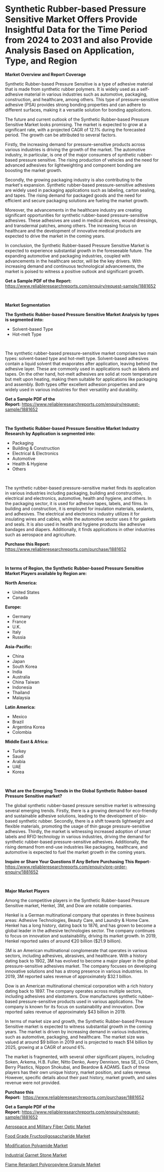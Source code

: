 <p><h1>Synthetic Rubber-based Pressure Sensitive Market Offers Provide Insightful Data for the Time Period from 2024 to 2031 and also Provide Analysis Based on Application, Type, and Region</h1></p><p><strong>Market Overview and Report Coverage</strong></p>
<p><p>Synthetic Rubber-based Pressure Sensitive is a type of adhesive material that is made from synthetic rubber polymers. It is widely used as a self-adhesive material in various industries such as automotive, packaging, construction, and healthcare, among others. This type of pressure-sensitive adhesive (PSA) provides strong bonding properties and can adhere to different surfaces, making it a versatile solution for bonding applications.</p><p>The future and current outlook of the Synthetic Rubber-based Pressure Sensitive Market looks promising. The market is expected to grow at a significant rate, with a projected CAGR of 12.1% during the forecasted period. The growth can be attributed to several factors.</p><p>Firstly, the increasing demand for pressure-sensitive products across various industries is driving the growth of the market. The automotive industry, in particular, is one of the major consumers of synthetic rubber-based pressure sensitive. The rising production of vehicles and the need for advanced adhesives for lightweighting and component bonding are boosting the market growth.</p><p>Secondly, the growing packaging industry is also contributing to the market's expansion. Synthetic rubber-based pressure-sensitive adhesives are widely used in packaging applications such as labeling, carton sealing, and tapes. The rising demand for packaged goods and the need for efficient and secure packaging solutions are fueling the market growth.</p><p>Moreover, the advancements in the healthcare industry are creating significant opportunities for synthetic rubber-based pressure-sensitive adhesives. These adhesives are used in medical devices, wound dressings, and transdermal patches, among others. The increasing focus on healthcare and the development of innovative medical products are expected to drive the market in the coming years.</p><p>In conclusion, the Synthetic Rubber-based Pressure Sensitive Market is expected to experience substantial growth in the foreseeable future. The expanding automotive and packaging industries, coupled with advancements in the healthcare sector, will be the key drivers. With increasing demand and continuous technological advancements, the market is poised to witness a positive outlook and significant growth.</p></p>
<p><strong>Get a Sample PDF of the Report:</strong> <a href="https://www.reliableresearchreports.com/enquiry/request-sample/1881652">https://www.reliableresearchreports.com/enquiry/request-sample/1881652</a></p>
<p>&nbsp;</p>
<p><strong>Market Segmentation</strong></p>
<p><strong>The Synthetic Rubber-based Pressure Sensitive Market Analysis by types is segmented into:</strong></p>
<p><ul><li>Solvent-based Type</li><li>Hot-melt Type</li></ul></p>
<p>&nbsp;</p>
<p><p>The synthetic rubber-based pressure-sensitive market comprises two main types: solvent-based type and hot-melt type. Solvent-based adhesives contain a liquid solvent that evaporates after application, leaving behind the adhesive layer. These are commonly used in applications such as labels and tapes. On the other hand, hot-melt adhesives are solid at room temperature but melt upon heating, making them suitable for applications like packaging and assembly. Both types offer excellent adhesion properties and are widely used in various industries for their versatility and durability.</p></p>
<p><strong>Get a Sample PDF of the Report:</strong>&nbsp;<a href="https://www.reliableresearchreports.com/enquiry/request-sample/1881652">https://www.reliableresearchreports.com/enquiry/request-sample/1881652</a></p>
<p>&nbsp;</p>
<p><strong>The Synthetic Rubber-based Pressure Sensitive Market Industry Research by Application is segmented into:</strong></p>
<p><ul><li>Packaging</li><li>Building & Construction</li><li>Electrical & Electronics</li><li>Automotive</li><li>Health & Hygiene</li><li>Others</li></ul></p>
<p>&nbsp;</p>
<p><p>The synthetic rubber-based pressure-sensitive market finds its application in various industries including packaging, building and construction, electrical and electronics, automotive, health and hygiene, and others. In the packaging sector, it is used for adhesive tapes, labels, and films. In building and construction, it is employed for insulation materials, sealants, and adhesives. The electrical and electronics industry utilizes it for insulating wires and cables, while the automotive sector uses it for gaskets and seals. It is also used in health and hygiene products like adhesive bandages and diapers. Additionally, it finds applications in other industries such as aerospace and agriculture.</p></p>
<p><strong>Purchase this Report:</strong>&nbsp; <a href="https://www.reliableresearchreports.com/purchase/1881652">https://www.reliableresearchreports.com/purchase/1881652</a></p>
<p>&nbsp;</p>
<p><strong>In terms of Region, the Synthetic Rubber-based Pressure Sensitive Market Players available by Region are:</strong></p>
<p>
    <p> <strong> North America: </strong>
        <ul>
            <li>United States</li>
            <li>Canada</li>
        </ul>
        </p> 
    <p> <strong> Europe: </strong>
        <ul>
            <li>Germany</li>
            <li>France</li>
            <li>U.K.</li>
            <li>Italy</li>
            <li>Russia</li>
        </ul>
        </p> 
    <p> <strong> Asia-Pacific: </strong>
        <ul>
            <li>China</li>
            <li>Japan</li>
            <li>South Korea</li>
            <li>India</li>
            <li>Australia</li>
            <li>China Taiwan</li>
            <li>Indonesia</li>
            <li>Thailand</li>
            <li>Malaysia</li>
        </ul>
        </p> 
    <p> <strong> Latin America: </strong>
        <ul>
            <li>Mexico</li>
            <li>Brazil</li>
            <li>Argentina Korea</li>
            <li>Colombia</li>
        </ul>
        </p> 
    <p> <strong> Middle East & Africa: </strong>
        <ul>
            <li>Turkey</li>
            <li>Saudi</li>
            <li>Arabia</li>
            <li>UAE</li>
            <li>Korea</li>
        </ul>
    </p>
    </p>
<p>&nbsp;</p>
<p><strong>What are the Emerging Trends in the Global Synthetic Rubber-based Pressure Sensitive market?</strong></p>
<p><p>The global synthetic rubber-based pressure sensitive market is witnessing several emerging trends. Firstly, there is a growing demand for eco-friendly and sustainable adhesive solutions, leading to the development of bio-based synthetic rubber. Secondly, there is a shift towards lightweight and flexible materials, promoting the usage of thin gauge pressure-sensitive adhesives. Thirdly, the market is witnessing increased adoption of smart labels and RFID technology in various industries, driving the demand for synthetic rubber-based pressure-sensitive adhesives. Additionally, the rising demand from end-use industries like packaging, healthcare, and automotive is expected to fuel the market growth in the coming years.</p></p>
<p><strong>Inquire or Share Your Questions If Any Before Purchasing This Report</strong>- <a href="https://www.reliableresearchreports.com/enquiry/pre-order-enquiry/1881652">https://www.reliableresearchreports.com/enquiry/pre-order-enquiry/1881652</a></p>
<p>&nbsp;</p>
<p><strong>Major Market Players</strong></p>
<p><p>Among the competitive players in the Synthetic Rubber-based Pressure Sensitive market, Henkel, 3M, and Dow are notable companies.</p><p>Henkel is a German multinational company that operates in three business areas: Adhesive Technologies, Beauty Care, and Laundry & Home Care. Henkel has a long history, dating back to 1876, and has grown to become a global leader in the adhesive technologies sector. The company continues to focus on innovation and sustainability, driving its market growth. In 2019, Henkel reported sales of around €20 billion ($21.9 billion).</p><p>3M is an American multinational conglomerate that operates in various sectors, including adhesives, abrasives, and healthcare. With a history dating back to 1902, 3M has evolved to become a major player in the global pressure-sensitive adhesives market. The company focuses on developing innovative solutions and has a strong presence in various industries. In 2019, 3M reported sales revenue of approximately $32.1 billion.</p><p>Dow is an American multinational chemical corporation with a rich history dating back to 1897. The company operates across multiple sectors, including adhesives and elastomers. Dow manufactures synthetic rubber-based pressure-sensitive products used in various applications. The company is known for its focus on sustainability and innovation. Dow reported sales revenue of approximately $43 billion in 2019.</p><p>In terms of market size and growth, the Synthetic Rubber-based Pressure Sensitive market is expected to witness substantial growth in the coming years. The market is driven by increasing demand in various industries, such as automotive, packaging, and healthcare. The market size was valued at around $9 billion in 2019 and is projected to reach $14 billion by 2025, growing at a CAGR of around 6%.</p><p>The market is fragmented, with several other significant players, including Soken, Arkema, H.B. Fuller, Nitto Denko, Avery Dennison, tesa SE, LG Chem, Berry Plastics, Nippon Shokubai, and Beardow & ADAMS. Each of these players has their own unique history, market position, and sales revenue. However, specific details about their past history, market growth, and sales revenue were not provided.</p></p>
<p><strong>Purchase this Report:</strong>&nbsp;&nbsp;<a href="https://www.reliableresearchreports.com/purchase/1881652">https://www.reliableresearchreports.com/purchase/1881652</a></p>
<p></p>
<p><strong>Get a Sample PDF of the Report:</strong>&nbsp;<a href="https://www.reliableresearchreports.com/enquiry/request-sample/1881652">https://www.reliableresearchreports.com/enquiry/request-sample/1881652</a></p>
<p><p><a href="https://github.com/pizolina/Market-Research-Report-List-2/blob/main/aerospace-and-military-fiber-optic-market.md">Aerospace and Military Fiber Optic Market</a></p><p><a href="https://github.com/mabutironaldo/Market-Research-Report-List-2/blob/main/food-grade-fructooligosaccharide-market.md">Food Grade Fructooligosaccharide Market</a></p><p><a href="https://github.com/ashepherd82/Market-Research-Report-List-2/blob/main/modification-polyamide-market.md">Modification Polyamide Market</a></p><p><a href="https://github.com/lbird53714/Market-Research-Report-List-2/blob/main/industrial-garnet-stone-market.md">Industrial Garnet Stone Market</a></p><p><a href="https://github.com/castoriffic/Market-Research-Report-List-2/blob/main/flame-retardant-polypropylene-granule-market.md">Flame Retardant Polypropylene Granule Market</a></p></p>